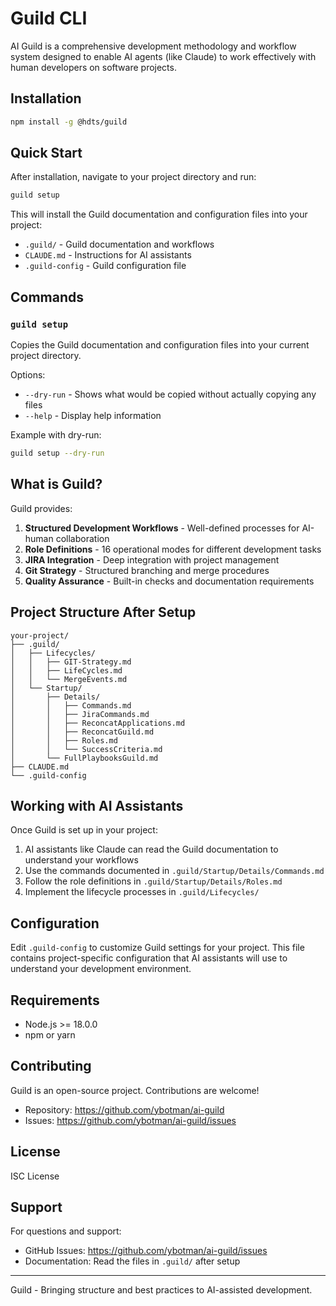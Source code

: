 # Guild CLI

AI Guild is a comprehensive development methodology and workflow system designed to enable AI agents (like Claude) to work effectively with human developers on software projects.

## Installation

```bash
npm install -g @hdts/guild
```

## Quick Start

After installation, navigate to your project directory and run:

```bash
guild setup
```

This will install the Guild documentation and configuration files into your project:

- `.guild/` - Guild documentation and workflows
- `CLAUDE.md` - Instructions for AI assistants
- `.guild-config` - Guild configuration file

## Commands

### `guild setup`

Copies the Guild documentation and configuration files into your current project directory.

Options:
- `--dry-run` - Shows what would be copied without actually copying any files
- `--help` - Display help information

Example with dry-run:
```bash
guild setup --dry-run
```

## What is Guild?

Guild provides:

1. **Structured Development Workflows** - Well-defined processes for AI-human collaboration
2. **Role Definitions** - 16 operational modes for different development tasks
3. **JIRA Integration** - Deep integration with project management
4. **Git Strategy** - Structured branching and merge procedures
5. **Quality Assurance** - Built-in checks and documentation requirements

## Project Structure After Setup

```
your-project/
├── .guild/
│   ├── Lifecycles/
│   │   ├── GIT-Strategy.md
│   │   ├── LifeCycles.md
│   │   └── MergeEvents.md
│   └── Startup/
│       ├── Details/
│       │   ├── Commands.md
│       │   ├── JiraCommands.md
│       │   ├── ReconcatApplications.md
│       │   ├── ReconcatGuild.md
│       │   ├── Roles.md
│       │   └── SuccessCriteria.md
│       └── FullPlaybooksGuild.md
├── CLAUDE.md
└── .guild-config
```

## Working with AI Assistants

Once Guild is set up in your project:

1. AI assistants like Claude can read the Guild documentation to understand your workflows
2. Use the commands documented in `.guild/Startup/Details/Commands.md`
3. Follow the role definitions in `.guild/Startup/Details/Roles.md`
4. Implement the lifecycle processes in `.guild/Lifecycles/`

## Configuration

Edit `.guild-config` to customize Guild settings for your project. This file contains project-specific configuration that AI assistants will use to understand your development environment.

## Requirements

- Node.js >= 18.0.0
- npm or yarn

## Contributing

Guild is an open-source project. Contributions are welcome!

- Repository: https://github.com/ybotman/ai-guild
- Issues: https://github.com/ybotman/ai-guild/issues

## License

ISC License

## Support

For questions and support:
- GitHub Issues: https://github.com/ybotman/ai-guild/issues
- Documentation: Read the files in `.guild/` after setup

---

Guild - Bringing structure and best practices to AI-assisted development.